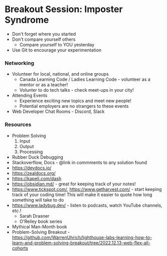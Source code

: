 # Breakout Session: Imposter Syndrome

* Don't forget where you started
* Don't compare yourself others
  * Compare yourself to YOU yesterday
* Use Git to encourage your experimentation

### Networking
* Volunteer for local, national, and online groups
  * Canada Learning Code / Ladies Learning Code - volunteer as a mentor or as a teacher!
  * Volunter to do tech talks - check meet-ups in your city!
* Attending Events
  * Experience exciting new topics and meet new people!
  * Potential employers are no strangers to these events
* Web Developer Chat Rooms - Discord, Slack

### Resources
* Problem Solving
  1. Input
  2. Output
  3. Processing
* Rubber Duck Debugging
* Stackoverflow, Docs - @link in commments to any solution found
* https://devdocs.io/
* https://zealdocs.org/
* https://kapeli.com/dash
* https://obsidian.md/ - great for keeping track of your notes!
* https://www.tickspot.com/, https://www.getharvest.com/ - start keeping track of your coding time! This will make it easier to quote how long something will take to do
* https://www.ladybug.dev/ - listen to podcasts, watch YouTube channels, etc.!
  * Sarah Drasner
  * O'Reiley book series
* Mythical Man-Month book
* Problem-Solving Breakout - https://github.com/WarrenUhrich/lighthouse-labs-learning-how-to-learn-and-problem-solving-breakout/tree/2022.12.13-web-flex-all-cohorts


